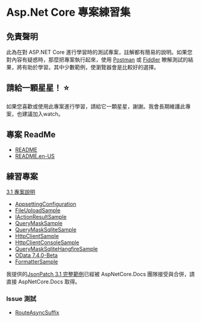 # Asp.Net Core 專案練習集

## 免責聲明

此為在對 ASP.NET Core 進行學習時的測試專案，註解都有簡易的說明。如果您對內容有疑惑時，那麼把專案執行起來，使用 <a href="https://www.postman.com" target="_blank">Postman</a> 或 <a href="https://www.telerik.com/fiddler" target="_blank">Fiddler</a> 瞭解測試的結果，將有助於學習。其中少數範例，使瀏覽器會是比較好的選擇。

## 請給一顆星星！ :star:

如果您喜歡或使用此專案進行學習，請給它一顆星星，謝謝。我會長期維護此專案，也建議加入watch。

## 專案 ReadMe

* [README](src/3.1/README.md)
* [README.en-US](src/3.1/README.en-US.md)

## 練習專案

[3.1 專案說明](src/3.1/)

* [AppsettingConfiguration](src/3.1/AppsettingConfiguration/)
* [FileUploadSample](src/3.1/FileUploadSample/)
* [IActionResultSample](src/3.1/IActionResultSample/)
* [QueryMaskSample](src/3.1/IHttpClientFactory/QueryMaskSample/)
* [QueryMaskSqliteSample](src/3.1/IHttpClientFactory/QueryMaskSqliteSample/)
* [HttpClientSample](src/3.1/IHttpClientFactory/HttpClientSample/)
* [HttpClientConsoleSample](src/3.1/IHttpClientFactory/HttpClientConsoleSample/)
* [QueryMaskSqliteHangfireSample](src/3.1/IHttpClientFactory/QueryMaskSqliteHangfireSample/)
* [OData 7.4.0-Beta](src/3.1/OData/7.4.0-beta)
* [FormatterSample](src/3.1/FormatterSample)

我提供的<a href="https://github.com/dotnet/AspNetCore.Docs/tree/master/aspnetcore/web-api/jsonpatch/samples/3.1/api"  target="_blank">JsonPatch 3.1 完整範例</a>已經被 AspNetCore.Docs 團隊接受與合併，請直接 AspNetCore.Docs 取得。

### Issue 測試

* [RouteAsyncSuffix](src/3.1/Issue/RouteAsyncSuffix/)
